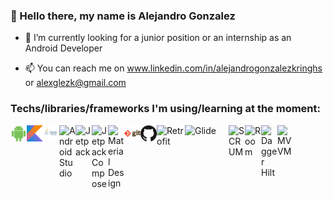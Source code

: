 ### 👋 Hello there, my name is Alejandro Gonzalez

- 🔭 I’m currently looking for a junior position or an internship as an Android Developer

- 📫 You can reach me on www.linkedin.com/in/alejandrogonzalezkringhs or alexglezk@gmail.com

### Techs/libraries/frameworks I'm using/learning at the moment:
<img align="left" alt="Android" width="26px" src="https://raw.githubusercontent.com/github/explore/80688e429a7d4ef2fca1e82350fe8e3517d3494d/topics/android/android.png"/><img align="left" alt="Kotlin" width="26px" src="https://raw.githubusercontent.com/github/explore/80688e429a7d4ef2fca1e82350fe8e3517d3494d/topics/kotlin/kotlin.png" />
<img align="left" alt="Java" width="26px" src="https://raw.githubusercontent.com/github/explore/80688e429a7d4ef2fca1e82350fe8e3517d3494d/topics/java/java.png" /> <img align="left" alt="Android Studio" width="26px" src="http://bollywoodsargam.com/wp-content/uploads/sites/7/2020/05/600px-Breezeicons-apps-48-android-studio.svg_.png" /> <img align="left" alt="Jetpack" width="26px" src="https://miro.medium.com/max/344/1*a3qBnhNrMuVdGVx7M2aYyA.png" /> <img align="left" alt="Jetpack Compose" width="26px" src="https://2.bp.blogspot.com/--asT-h3qn_s/X0aLtRWOesI/AAAAAAAAPkY/iOkd702WAts7_4dIXlzQhyiJWGaL5f9CgCLcBGAsYHQ/s1600/JetpackCompose_logo.png"/> <img align="left" alt="Material Design" width="26px" src="https://pbs.twimg.com/profile_images/925576484122779648/ucVTUoPg_400x400.jpg" /> <img align="left" alt="Git" width="26px" src="https://raw.githubusercontent.com/github/explore/80688e429a7d4ef2fca1e82350fe8e3517d3494d/topics/git/git.png" /> <img align="left" alt="GitHub" width="26px" src="https://raw.githubusercontent.com/github/explore/78df643247d429f6cc873026c0622819ad797942/topics/github/github.png" /> <img align="left" alt="Retrofit" width="45px" src="https://miro.medium.com/max/2048/1*WMf1XcyKU98dOMlNnn-Agg.png" /> <img align="left" alt="Glide" width="70px" src="https://raw.githubusercontent.com/bumptech/glide/master/static/glide_logo.png" /> <img align="left" alt="SCRUM" width="26px" src="https://www.scrum.org/themes/custom/scrumorg/assets/images/logo-250.png" /> <img align="left" alt="Room" width="26px" src="https://img.shields.io/badge/-Room-green" />
<img align="left" alt="Dagger Hilt" width="26px" src="https://img.shields.io/badge/-Dagger%20Hilt-blue" /> <img align="left" alt="MVVM" width="26px" src="https://img.shields.io/badge/-MVVM-orange" />
